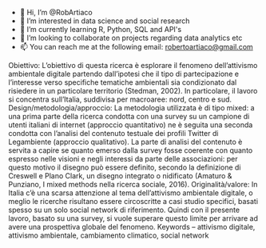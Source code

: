 - 👋 Hi, I’m @RobArtiaco
- 👀 I’m interested in data science and social research
- 🌱 I’m currently learning R, Python, SQL and API's
- 💞️ I’m looking to collaborate on projects regarding data analytics etc
- 📫 You can reach me at the following email: robertoartiaco@gmail.com

Obiettivo: L’obiettivo di questa ricerca è esplorare il fenomeno dell’attivismo ambientale digitale partendo 
dall’ipotesi che il tipo di partecipazione e l’interesse verso specifiche tematiche ambientali sia condizionato dal 
risiedere in un particolare territorio (Stedman, 2002). In particolare, il lavoro si concentra sull’Italia, suddivisa per 
macroaree: nord, centro e sud. 
Design/metodologia/approccio: La metodologia utilizzata è di tipo mixed: a una prima parte della ricerca 
condotta con una survey su un campione di utenti italiani di internet (approccio quantitativo) ne è seguita una 
seconda condotta con l’analisi del contenuto testuale dei profili Twitter di Legambiente (approccio qualitativo). La 
parte di analisi del contenuto è servita a capire se quanto emerso dalla survey fosse coerente con quanto espresso 
nelle visioni e negli interessi da parte delle associazioni: per questo motivo il disegno può essere definito, secondo 
la definizione di Creswell e Plano Clark, un disegno integrato o nidificato (Amaturo & Punziano, I mixed methods 
nella ricerca sociale, 2016). 
Originalità/valore: In Italia c’è una scarsa attenzione al tema dell’attivismo ambientale digitale, o meglio le 
ricerche risultano essere circoscritte a casi studio specifici, basati spesso su un solo social network di riferimento. 
Quindi con il presente lavoro, basato su una survey, si vuole superare questo limite per arrivare ad avere una 
prospettiva globale del fenomeno. 
Keywords – attivismo digitale, attivismo ambientale, cambiamento climatico, social network

<!---
RobArtiaco/RobArtiaco is a ✨ special ✨ repository because its `README.md` (this file) appears on your GitHub profile.
You can click the Preview link to take a look at your changes.
--->
